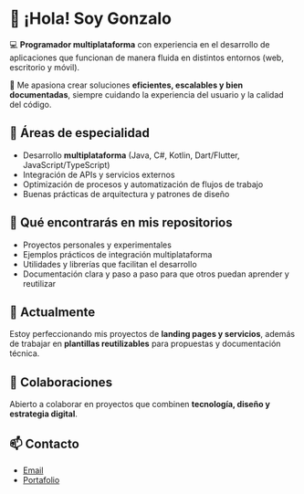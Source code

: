 # 👋 ¡Hola! Soy Gonzalo  

💻 **Programador multiplataforma** con experiencia en el desarrollo de aplicaciones que funcionan de manera fluida en distintos entornos (web, escritorio y móvil).  

🚀 Me apasiona crear soluciones **eficientes, escalables y bien documentadas**, siempre cuidando la experiencia del usuario y la calidad del código.  

## 🔧 Áreas de especialidad  
- Desarrollo **multiplataforma** (Java, C#, Kotlin, Dart/Flutter, JavaScript/TypeScript)  
- Integración de APIs y servicios externos  
- Optimización de procesos y automatización de flujos de trabajo  
- Buenas prácticas de arquitectura y patrones de diseño  

## 📂 Qué encontrarás en mis repositorios  
- Proyectos personales y experimentales  
- Ejemplos prácticos de integración multiplataforma  
- Utilidades y librerías que facilitan el desarrollo  
- Documentación clara y paso a paso para que otros puedan aprender y reutilizar  

## 🌱 Actualmente  
Estoy perfeccionando mis proyectos de **landing pages y servicios**, además de trabajar en **plantillas reutilizables** para propuestas y documentación técnica.  

## 🤝 Colaboraciones  
Abierto a colaborar en proyectos que combinen **tecnología, diseño y estrategia digital**.  

## 📫 Contacto  
- [Email](galfaro.dweb@gmail.com)  
- [Portafolio](#)  
